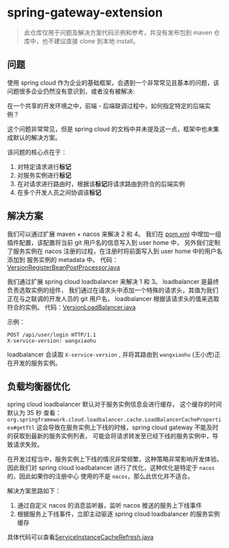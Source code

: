 # spring-gateway-extension

> 此仓库仅用于问题及解决方案代码示例和参考，并没有发布包到 maven 仓库中，也不建议直接 clone 到本地 install。

## 问题

使用 spring cloud 作为企业的基础框架，会遇到一个非常常见且基本的问题，该问题很多企业仍然没有意识到，或者没有被解决:

在一个共享的开发环境之中，前端 - 后端联调过程中，如何指定特定的后端实例？

这个问题非常常见，但是 spring cloud 的文档中并未提及这一点，框架中也未集成默认的解决方案。

该问题的核心点在于：

1. 对特定请求进行**标记**
2. 对服务实例进行**标记**
3. 在对请求进行路由时，根据该**标记**将请求路由到符合的后端实例
4. 在多个开发人员之间协调该**标记**

## 解决方案

我们可以通过扩展 maven + nacos 来解决 2 和 4。
我们在 [pom.xml](pom.xml) 中增加一组插件配置，该配置将当前 git 用户名的信息写入到 user home 中，
另外我们定制了服务实例在 nacos 注册的过程，在注册时将前面写入到 user home 中的用户名添加到
服务实例的 metadata 中。
代码：[VersionRegisterBeanPostProcessor.java](src%2Fmain%2Fjava%2Fcn%2Fliangjihua%2Fspringgatewayextension%2Flb%2Fconfig%2FVersionRegisterBeanPostProcessor.java)

我们通过扩展 spring cloud loadbalancer 来解决 1 和 3。
loadbalancer 是最终负责选取实例的组件，
我们通过在请求头中添加一个特殊的请求头，其值为我们正在与之联调的开发人员的 git 用户名，
loadbalancer 根据该请求头的值来选取符合的实例。
代码：[VersionLoadBalancer.java](src%2Fmain%2Fjava%2Fcn%2Fliangjihua%2Fspringgatewayextension%2Flb%2FVersionLoadBalancer.java)

示例：

```http request
POST /api/user/login HTTP/1.1
X-service-version: wangxiaohu

```

loadbalancer 会读取 `X-service-version` , 并将其路由到 `wangxiaohu` (王小虎)正在开发的服务实例。

## 负载均衡器优化

spring cloud loadbalancer 默认对于服务实例信息会进行缓存，
这个缓存的时间默认为 35 秒 查看：`org.springframework.cloud.loadbalancer.cache.LoadBalancerCacheProperties#getTtl`
这会导致在服务实例上下线的时候，spring cloud gateway 不能及时的获取到最新的服务实例列表，
可能会将请求转发至已经下线的服务实例中，导致请求失败。

在开发过程当中，服务实例上下线的情况非常频繁，这种策略非常影响开发体验。
因此我们对 spring cloud loadbalancer 进行了优化，这种优化是特定于 `nacos` 的，因此如果你的注册中心
使用的不是 `nacos`，那么此优化并不适合。

解决方案思路如下：

1. 通过自定义 nacos 的消息监听器，监听 nacos 推送的服务上下线事件
2. 根据服务上下线事件，立即主动驱逐 spring cloud loadbalancer 的服务实例缓存

具体代码可以查看[ServiceInstanceCacheRefresh.java](src%2Fmain%2Fjava%2Fcn%2Fliangjihua%2Fspringgatewayextension%2Flb%2FServiceInstanceCacheRefresh.java)